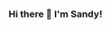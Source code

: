 ### Hi there 👋 I'm Sandy!

<!--
**sponticel/sponticel** is a ✨ _special_ ✨ repository because its `README.md` (this file) appears on your GitHub profile.

- 🔭 I’m currently working on App to mimic Netflix!
- 🌱 I’m currently learning ruby on rails
- 💬 Ask me about my journey going from Civil Engineering to Software Engineering!
- 📫 You can reach me at: sponticel@gmail.com
- 😄 Pronouns: She/Her
- ⚡ Fun fact: I used to be a Civil Engineer

